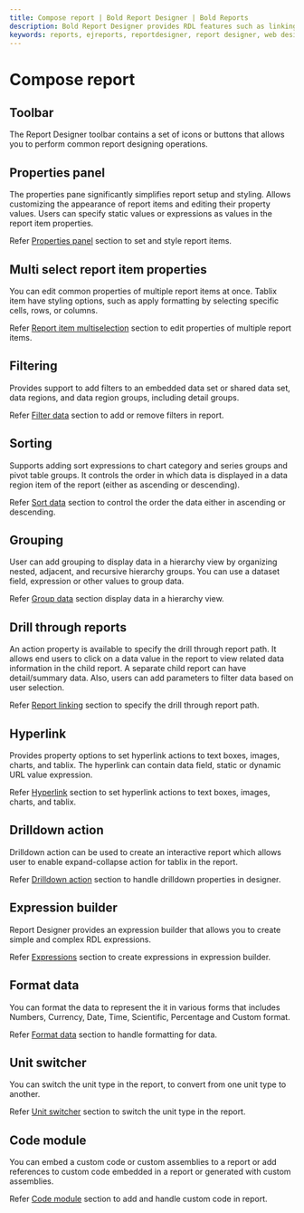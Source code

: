 ```yaml
---
title: Compose report | Bold Report Designer | Bold Reports
description: Bold Report Designer provides RDL features such as linking, filter, sorting, grouping, expressions etc which let you create a RDL standard reports to present the data efficiently.
keywords: reports, ejreports, reportdesigner, report designer, web designer, bold-reports reportdesigner, Overview, web designer
---
```


# Compose report

## Toolbar

The Report Designer toolbar contains a set of icons or buttons that allows you to perform common report designing operations.

## Properties panel

The properties pane significantly simplifies report setup and styling. Allows customizing the appearance of report items and editing their property values. Users can specify static values or expressions as values in the report item properties.

Refer [Properties panel](./../compose-report/properties-panel/) section to set and style report items.

## Multi select report item properties

You can edit common properties of multiple report items at once. Tablix item have styling options, such as apply formatting by selecting specific cells, rows, or columns.

Refer [Report item multiselection](./../compose-report/report-item-multi-selection/) section to edit properties of multiple report items.

## Filtering

Provides support to add filters to an embedded data set or shared data set, data regions, and data region groups, including detail groups.

Refer [Filter data](./../compose-report/filter-data/) section to add or remove filters in report.

## Sorting

Supports adding sort expressions to chart category and series groups and pivot table groups. It controls the order in which data is displayed in a data region item of the report (either as ascending or descending).

Refer [Sort data](./../compose-report/sort-data/) section to control the order the data either in ascending or descending.

## Grouping

User can add grouping to display data in a hierarchy view by organizing nested, adjacent, and recursive hierarchy groups. You can use a dataset field, expression or other values to group data.

Refer [Group data](./../compose-report/sort-data/) section display data in a hierarchy view.

## Drill through reports

An action property is available to specify the drill through report path. It allows end users to click on a data value in the report to view related data information in the child report. A separate child report can have detail/summary data. Also, users can add parameters to filter data based on user selection.

Refer [Report linking](./../compose-report/link-data/#report-linking) section to specify the drill through report path.

## Hyperlink

Provides property options to set hyperlink actions to text boxes, images, charts, and tablix. The hyperlink can contain data field, static or dynamic URL value expression.

Refer [Hyperlink](./../compose-report/link-data/#hyperlink) section to set hyperlink actions to text boxes, images, charts, and tablix.

## Drilldown action

Drilldown action can be used to create an interactive report which allows user to enable expand-collapse action for tablix in the report.

Refer [Drilldown action](./../compose-report/create-ssrs-drill-down-report/) section to handle drilldown properties in designer.

## Expression builder

Report Designer provides an expression builder that allows you to create simple and complex RDL expressions.

Refer [Expressions](./../compose-report/expressions/) section to create expressions in expression builder.

## Format data

You can format the data to represent the it in various forms that includes Numbers, Currency, Date, Time, Scientific, Percentage and Custom format.

Refer [Format data](./../compose-report/format-data/) section to handle formatting for data.

## Unit switcher

You can switch the unit type in the report, to convert from one unit type to another.

Refer [Unit switcher](./../compose-report/unit-switcher/) section to switch the unit type in the report.

## Code module

You can embed a custom code or custom assemblies to a report or add references to custom code embedded in a report or generated with custom assemblies.

Refer [Code module](./../compose-report/code-module/) section to add and handle custom code in report.